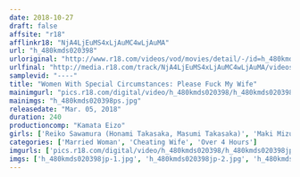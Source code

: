 ```yaml
---
date: 2018-10-27
draft: false
affsite: "r18"
afflinkr18: "NjA4LjEuMS4xLjAuMC4wLjAuMA"
url: "h_480kmds020398"
urloriginal: "http://www.r18.com/videos/vod/movies/detail/-/id=h_480kmds020398"
urlfinal: "http://media.r18.com/track/NjA4LjEuMS4xLjAuMC4wLjAuMA/videos/vod/movies/detail/-/id=h_480kmds020398"
samplevid: "----"
title: "Women With Special Circumstances: Please Fuck My Wife"
mainimgurl: "pics.r18.com/digital/video/h_480kmds020398/h_480kmds020398ps.jpg"
mainimgs: "h_480kmds020398ps.jpg"
releasedate: "Mar. 05, 2018"
duration: 240
productioncomp: "Kamata Eizo"
girls: ['Reiko Sawamura (Honami Takasaka, Masumi Takasaka)', 'Maki Mizusawa', 'Kana Aizawa', 'Maya Hara', 'Kyoko Yagami']
categories: ['Married Woman', 'Cheating Wife', 'Over 4 Hours']
imgurls: ['pics.r18.com/digital/video/h_480kmds020398/h_480kmds020398jp-1.jpg', 'pics.r18.com/digital/video/h_480kmds020398/h_480kmds020398jp-2.jpg', 'pics.r18.com/digital/video/h_480kmds020398/h_480kmds020398jp-3.jpg', 'pics.r18.com/digital/video/h_480kmds020398/h_480kmds020398jp-4.jpg', 'pics.r18.com/digital/video/h_480kmds020398/h_480kmds020398jp-5.jpg', 'pics.r18.com/digital/video/h_480kmds020398/h_480kmds020398jp-6.jpg', 'pics.r18.com/digital/video/h_480kmds020398/h_480kmds020398jp-7.jpg', 'pics.r18.com/digital/video/h_480kmds020398/h_480kmds020398jp-8.jpg', 'pics.r18.com/digital/video/h_480kmds020398/h_480kmds020398jp-9.jpg', 'pics.r18.com/digital/video/h_480kmds020398/h_480kmds020398jp-10.jpg', 'pics.r18.com/digital/video/h_480kmds020398/h_480kmds020398jp-11.jpg', 'pics.r18.com/digital/video/h_480kmds020398/h_480kmds020398jp-12.jpg', 'pics.r18.com/digital/video/h_480kmds020398/h_480kmds020398jp-13.jpg', 'pics.r18.com/digital/video/h_480kmds020398/h_480kmds020398jp-14.jpg', 'pics.r18.com/digital/video/h_480kmds020398/h_480kmds020398jp-15.jpg', 'pics.r18.com/digital/video/h_480kmds020398/h_480kmds020398jp-16.jpg', 'pics.r18.com/digital/video/h_480kmds020398/h_480kmds020398jp-17.jpg', 'pics.r18.com/digital/video/h_480kmds020398/h_480kmds020398jp-18.jpg', 'pics.r18.com/digital/video/h_480kmds020398/h_480kmds020398jp-19.jpg', 'pics.r18.com/digital/video/h_480kmds020398/h_480kmds020398jp-20.jpg']
imgs: ['h_480kmds020398jp-1.jpg', 'h_480kmds020398jp-2.jpg', 'h_480kmds020398jp-3.jpg', 'h_480kmds020398jp-4.jpg', 'h_480kmds020398jp-5.jpg', 'h_480kmds020398jp-6.jpg', 'h_480kmds020398jp-7.jpg', 'h_480kmds020398jp-8.jpg', 'h_480kmds020398jp-9.jpg', 'h_480kmds020398jp-10.jpg', 'h_480kmds020398jp-11.jpg', 'h_480kmds020398jp-12.jpg', 'h_480kmds020398jp-13.jpg', 'h_480kmds020398jp-14.jpg', 'h_480kmds020398jp-15.jpg', 'h_480kmds020398jp-16.jpg', 'h_480kmds020398jp-17.jpg', 'h_480kmds020398jp-18.jpg', 'h_480kmds020398jp-19.jpg', 'h_480kmds020398jp-20.jpg']
---
```

